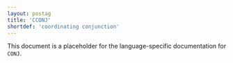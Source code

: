 ```yaml
---
layout: postag
title: 'CCONJ'
shortdef: 'coordinating conjunction'
---
```


This document is a placeholder for the language-specific documentation
for `CONJ`.
